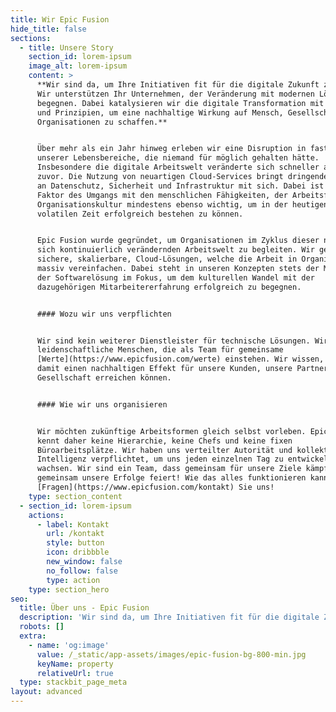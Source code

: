 ```yaml
---
title: Wir Epic Fusion
hide_title: false
sections:
  - title: Unsere Story
    section_id: lorem-ipsum
    image_alt: lorem-ipsum
    content: >
      **Wir sind da, um Ihre Initiativen fit für die digitale Zukunft zu machen.
      Wir unterstützen Ihr Unternehmen, der Veränderung mit modernen Lösungen zu
      begegnen. Dabei katalysieren wir die digitale Transformation mit Werten
      und Prinzipien, um eine nachhaltige Wirkung auf Mensch, Gesellschaft und
      Organisationen zu schaffen.**


      Über mehr als ein Jahr hinweg erleben wir eine Disruption in fast aller
      unserer Lebensbereiche, die niemand für möglich gehalten hätte.
      Insbesondere die digitale Arbeitswelt veränderte sich schneller als je
      zuvor. Die Nutzung von neuartigen Cloud-Services bringt dringende Fragen
      an Datenschutz, Sicherheit und Infrastruktur mit sich. Dabei ist der
      Faktor des Umgangs mit den menschlichen Fähigkeiten, der Arbeitsformen und
      Organisationskultur mindestens ebenso wichtig, um in der heutigen
      volatilen Zeit erfolgreich bestehen zu können.


      Epic Fusion wurde gegründet, um Organisationen im Zyklus dieser neuen,
      sich kontinuierlich verändernden Arbeitswelt zu begleiten. Wir gestalten
      sichere, skalierbare, Cloud-Lösungen, welche die Arbeit in Organisationen
      massiv vereinfachen. Dabei steht in unseren Konzepten stets der Mensch vor
      der Softwarelösung im Fokus, um dem kulturellen Wandel mit der
      dazugehörigen Mitarbeitererfahrung erfolgreich zu begegnen.


      #### Wozu wir uns verpflichten


      Wir sind kein weiterer Dienstleister für technische Lösungen. Wir sind
      leidenschaftliche Menschen, die als Team für gemeinsame
      [Werte](https://www.epicfusion.com/werte) einstehen. Wir wissen, dass wir
      damit einen nachhaltigen Effekt für unsere Kunden, unsere Partner und die
      Gesellschaft erreichen können.


      #### Wie wir uns organisieren


      Wir möchten zukünftige Arbeitsformen gleich selbst vorleben. Epic Fusion
      kennt daher keine Hierarchie, keine Chefs und keine fixen
      Büroarbeitsplätze. Wir haben uns verteilter Autorität und kollektive
      Intelligenz verpflichtet, um uns jeden einzelnen Tag zu entwickeln und zu
      wachsen. Wir sind ein Team, dass gemeinsam für unsere Ziele kämpft und
      gemeinsam unsere Erfolge feiert! Wie das alles funktionieren kann?
      [Fragen](https://www.epicfusion.com/kontakt) Sie uns! 
    type: section_content
  - section_id: lorem-ipsum
    actions:
      - label: Kontakt
        url: /kontakt
        style: button
        icon: dribbble
        new_window: false
        no_follow: false
        type: action
    type: section_hero
seo:
  title: Über uns - Epic Fusion
  description: 'Wir sind da, um Ihre Initiativen fit für die digitale Zukunft zu machen! '
  robots: []
  extra:
    - name: 'og:image'
      value: /_static/app-assets/images/epic-fusion-bg-800-min.jpg
      keyName: property
      relativeUrl: true
  type: stackbit_page_meta
layout: advanced
---
```

